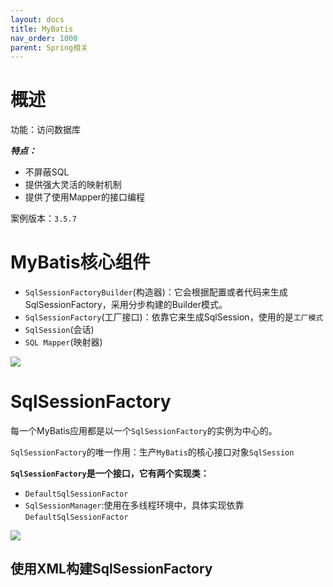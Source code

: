```yaml
---
layout: docs
title: MyBatis
nav_order: 1000
parent: Spring相关
---
```


# 概述

功能：访问数据库

**_特点：_**
- 不屏蔽SQL
- 提供强大灵活的映射机制
- 提供了使用Mapper的接口编程

案例版本：`3.5.7`

# MyBatis核心组件

- `SqlSessionFactoryBuilder`(构造器)：它会根据配置或者代码来生成SqlSessionFactory，采用分步构建的Builder模式。
- `SqlSessionFactory`(工厂接口)：依靠它来生成SqlSession，使用的是`工厂模式`
- `SqlSession`(会话)
- `SQL Mapper`(映射器)

![](https://cdn.jsdelivr.net/gh/guosonglu/images@master/blog-img/202110091642870.png)

# SqlSessionFactory

每一个MyBatis应用都是以一个`SqlSessionFactory`的实例为中心的。

`SqlSessionFactory`的唯一作用：生产`MyBatis`的核心接口对象`SqlSession`

**`SqlSessionFactory`是一个接口，它有两个实现类：**
- `DefaultSqlSessionFactor`
- `SqlSessionManager`:使用在多线程环境中，具体实现依靠`DefaultSqlSessionFactor`

![](https://cdn.jsdelivr.net/gh/guosonglu/images@master/blog-img/202110091650091.png)

## 使用XML构建SqlSessionFactory


